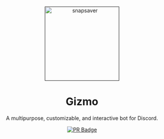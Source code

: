 <p align="center">
    <a href="">
        <!-- update logo -->
        <img alt="snapsaver" src="https://i.ibb.co/DtdBRSf/Gizmo-Logo.png" width ="200">
    </a>
</p>

<h1 align="center">
    Gizmo
</h1>

<p align="center">
    A multipurpose, customizable, and interactive bot for Discord.
</p>

<p align = "center">
    <a href="http://makeapullrequest.com" target="_blank"><img alt="PR Badge" src="https://img.shields.io/badge/PRs-welcome-brightgreen.svg?style=flat-square"></a>
</p>

